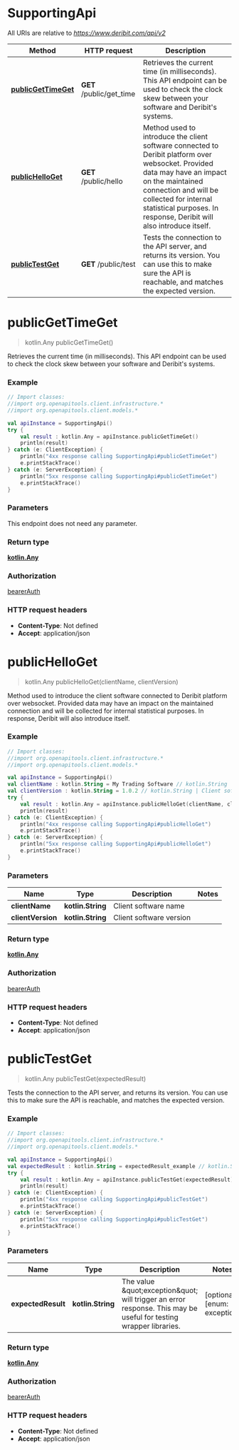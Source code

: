 # SupportingApi

All URIs are relative to *https://www.deribit.com/api/v2*

Method | HTTP request | Description
------------- | ------------- | -------------
[**publicGetTimeGet**](SupportingApi.md#publicGetTimeGet) | **GET** /public/get_time | Retrieves the current time (in milliseconds). This API endpoint can be used to check the clock skew between your software and Deribit&#39;s systems.
[**publicHelloGet**](SupportingApi.md#publicHelloGet) | **GET** /public/hello | Method used to introduce the client software connected to Deribit platform over websocket. Provided data may have an impact on the maintained connection and will be collected for internal statistical purposes. In response, Deribit will also introduce itself.
[**publicTestGet**](SupportingApi.md#publicTestGet) | **GET** /public/test | Tests the connection to the API server, and returns its version. You can use this to make sure the API is reachable, and matches the expected version.


<a name="publicGetTimeGet"></a>
# **publicGetTimeGet**
> kotlin.Any publicGetTimeGet()

Retrieves the current time (in milliseconds). This API endpoint can be used to check the clock skew between your software and Deribit&#39;s systems.

### Example
```kotlin
// Import classes:
//import org.openapitools.client.infrastructure.*
//import org.openapitools.client.models.*

val apiInstance = SupportingApi()
try {
    val result : kotlin.Any = apiInstance.publicGetTimeGet()
    println(result)
} catch (e: ClientException) {
    println("4xx response calling SupportingApi#publicGetTimeGet")
    e.printStackTrace()
} catch (e: ServerException) {
    println("5xx response calling SupportingApi#publicGetTimeGet")
    e.printStackTrace()
}
```

### Parameters
This endpoint does not need any parameter.

### Return type

[**kotlin.Any**](kotlin.Any.md)

### Authorization

[bearerAuth](../README.md#bearerAuth)

### HTTP request headers

 - **Content-Type**: Not defined
 - **Accept**: application/json

<a name="publicHelloGet"></a>
# **publicHelloGet**
> kotlin.Any publicHelloGet(clientName, clientVersion)

Method used to introduce the client software connected to Deribit platform over websocket. Provided data may have an impact on the maintained connection and will be collected for internal statistical purposes. In response, Deribit will also introduce itself.

### Example
```kotlin
// Import classes:
//import org.openapitools.client.infrastructure.*
//import org.openapitools.client.models.*

val apiInstance = SupportingApi()
val clientName : kotlin.String = My Trading Software // kotlin.String | Client software name
val clientVersion : kotlin.String = 1.0.2 // kotlin.String | Client software version
try {
    val result : kotlin.Any = apiInstance.publicHelloGet(clientName, clientVersion)
    println(result)
} catch (e: ClientException) {
    println("4xx response calling SupportingApi#publicHelloGet")
    e.printStackTrace()
} catch (e: ServerException) {
    println("5xx response calling SupportingApi#publicHelloGet")
    e.printStackTrace()
}
```

### Parameters

Name | Type | Description  | Notes
------------- | ------------- | ------------- | -------------
 **clientName** | **kotlin.String**| Client software name |
 **clientVersion** | **kotlin.String**| Client software version |

### Return type

[**kotlin.Any**](kotlin.Any.md)

### Authorization

[bearerAuth](../README.md#bearerAuth)

### HTTP request headers

 - **Content-Type**: Not defined
 - **Accept**: application/json

<a name="publicTestGet"></a>
# **publicTestGet**
> kotlin.Any publicTestGet(expectedResult)

Tests the connection to the API server, and returns its version. You can use this to make sure the API is reachable, and matches the expected version.

### Example
```kotlin
// Import classes:
//import org.openapitools.client.infrastructure.*
//import org.openapitools.client.models.*

val apiInstance = SupportingApi()
val expectedResult : kotlin.String = expectedResult_example // kotlin.String | The value \"exception\" will trigger an error response. This may be useful for testing wrapper libraries.
try {
    val result : kotlin.Any = apiInstance.publicTestGet(expectedResult)
    println(result)
} catch (e: ClientException) {
    println("4xx response calling SupportingApi#publicTestGet")
    e.printStackTrace()
} catch (e: ServerException) {
    println("5xx response calling SupportingApi#publicTestGet")
    e.printStackTrace()
}
```

### Parameters

Name | Type | Description  | Notes
------------- | ------------- | ------------- | -------------
 **expectedResult** | **kotlin.String**| The value \&quot;exception\&quot; will trigger an error response. This may be useful for testing wrapper libraries. | [optional] [enum: exception]

### Return type

[**kotlin.Any**](kotlin.Any.md)

### Authorization

[bearerAuth](../README.md#bearerAuth)

### HTTP request headers

 - **Content-Type**: Not defined
 - **Accept**: application/json

